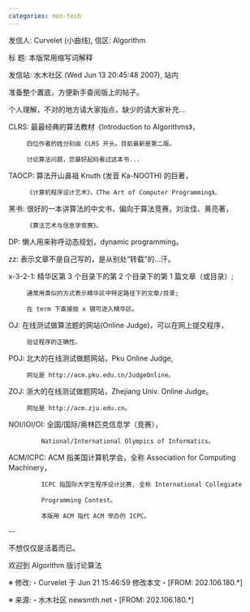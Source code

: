 ```yaml
---
categories: non-tech
---
```

发信人: Curvelet (小曲线), 信区: Algorithm

标  题: 本版常用缩写词解释

发信站: 水木社区 (Wed Jun 13 20:45:48 2007), 站内



准备整个置底，方便新手查阅版上的帖子。

个人理解，不对的地方请大家指点，缺少的请大家补充...



CLRS:    最最经典的算法教材《Introduction to Algorithms》，

         四位作者的姓分别由 CLRS 开头。目前最新是第二版。

         讨论算法问题，您最好起码看过这本书...



TAOCP:   算法开山鼻祖 Knuth (发音 Ka-NOOTH) 的巨著，

         《计算机程序设计艺术》，《The Art of Computer Programming》。                                                  

                                                                                                                        

黑书:    很好的一本讲算法的中文书，偏向于算法竞赛，刘汝佳、黄亮著，

         《算法艺术与信息学竞赛》。                                                                                     



DP:      懒人用来称呼动态规划，dynamic programming。

                                                                                                                        

zz:      表示文章不是自己写的，是从别处“转载”的...汗。



x-3-2-1: 精华区第 3 个目录下的第 2 个目录下的第 1 篇文章（或目录）;

         通常用类似的方式表示精华区中特定路径下的文章/目录;

         在 term 下直接按 x 键可进入精华区。



OJ:      在线测试做算法题的网站(Online Judge)，可以在网上提交程序，

         验证程序的正确性。



POJ:     北大的在线测试做题网站，Pku Online Judge,

         网址是 http://acm.pku.edu.cn/JudgeOnline。



ZOJ:     浙大的在线测试做题网站，Zhejiang Univ. Online Judge。

         网址是 http://acm.zju.edu.cn。



NOI/IOI/OI:  全国/国际/奥林匹克信息学（竞赛），

             National/International Olympics of Informatics。                                                           



ACM/ICPC:    ACM 指美国计算机学会，全称 Association for Computing Machinery，

             ICPC 指国际大学生程序设计比赛, 全称 International Collegiate

             Programming Contest。

             本版用 ACM 指代 ACM 举办的 ICPC。                                                                          



--

不想仅仅是活着而已。



欢迎到 Algorithm 版讨论算法                                                                                             





※ 修改:・Curvelet 于 Jun 21 15:46:59 修改本文・[FROM: 202.106.180.*]                                                   

※ 来源:・水木社区 newsmth.net・[FROM: 202.106.180.*]                                                                   

